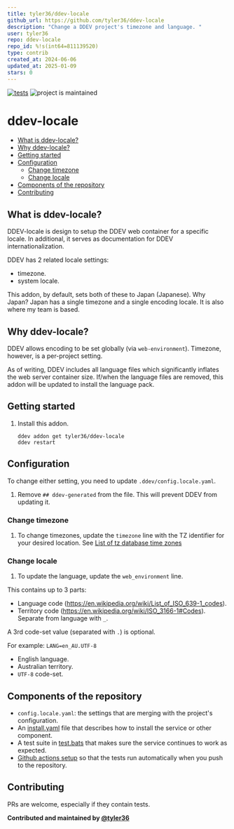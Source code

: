 ```yaml
---
title: tyler36/ddev-locale
github_url: https://github.com/tyler36/ddev-locale
description: "Change a DDEV project's timezone and language. "
user: tyler36
repo: ddev-locale
repo_id: %!s(int64=811139520)
type: contrib
created_at: 2024-06-06
updated_at: 2025-01-09
stars: 0
---
```


[![tests](https://github.com/tyler36/ddev-locale/actions/workflows/tests.yml/badge.svg)](https://github.com/tyler36/ddev-locale/actions/workflows/tests.yml) ![project is maintained](https://img.shields.io/maintenance/yes/2026.svg)

# ddev-locale <!-- omit in toc -->

- [What is ddev-locale?](#what-is-ddev-locale)
- [Why ddev-locale?](#why-ddev-locale)
- [Getting started](#getting-started)
- [Configuration](#configuration)
  - [Change timezone](#change-timezone)
  - [Change locale](#change-locale)
- [Components of the repository](#components-of-the-repository)
- [Contributing](#contributing)

## What is ddev-locale?

DDEV-locale is design to setup the DDEV web container for a specific locale.
In additional, it serves as documentation for DDEV internationalization.

DDEV has 2 related locale settings:

- timezone.
- system locale.

This addon, by default, sets both of these to Japan (Japanese).
Why Japan? Japan has a single timezone and a single encoding locale. It is also where my team is based.

## Why ddev-locale?

DDEV allows encoding to be set globally (via `web-environment`).
Timezone, however, is a per-project setting.

As of writing, DDEV includes all language files which significantly inflates the web server container size.
If/when the language files are removed, this addon will be updated to install the language pack.

## Getting started

1. Install this addon.

    ```shell
    ddev addon get tyler36/ddev-locale
    ddev restart
    ```

## Configuration

To change either setting, you need to update `.ddev/config.locale.yaml`.

1. Remove `## ddev-generated` from the file. This will prevent DDEV from updating it.

### Change timezone

1. To change timezones, update the `timezone` line with the TZ identifier for your desired location.
    See [List of tz database time zones](https://en.wikipedia.org/wiki/List_of_tz_database_time_zones)

### Change locale

1. To update the language, update the `web_environment` line.

This contains up to 3 parts:

- Language code (<https://en.wikipedia.org/wiki/List_of_ISO_639-1_codes>).
- Territory code (<https://en.wikipedia.org/wiki/ISO_3166-1#Codes>). Separate from language with `_`.

A 3rd code-set value (separated with `.`) is optional.

For example: `LANG=en_AU.UTF-8`

- English language.
- Australian territory.
- `UTF-8` code-set.

## Components of the repository

- `config.locale.yaml`: the settings that are merging with the project's configuration.
- An [install.yaml](https://github.com/tyler36/ddev-locale/blob/main/install.yaml) file that describes how to install the service or other component.
- A test suite in [test.bats](tests/test.bats) that makes sure the service continues to work as expected.
- [Github actions setup](https://github.com/tyler36/ddev-locale/blob/main/.github/workflows/tests.yml) so that the tests run automatically when you push to the repository.

## Contributing

PRs are welcome, especially if they contain tests.

**Contributed and maintained by [@tyler36](https://github.com/tyler36)**
